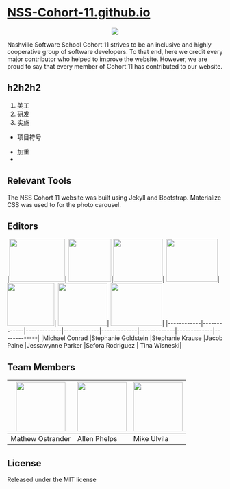 # [NSS-Cohort-11.github.io](NSS-Cohort-11.github.io)

<p align="center">
<img src="https://avatars2.githubusercontent.com/u/15036484?v=3&s=200.png">
</p>

Nashville Software School Cohort 11 strives to be an inclusive and highly cooperative group of software developers. To that end, here we credit every major contributor who helped to improve the website. However, we are proud to say that every member of Cohort 11 has contributed to our website.
## h2h2h2 
1. 美工
2. 研发
3. 实施
- 项目符号
* 加重 
* 
## Relevant Tools
The NSS Cohort 11 website was built using Jekyll and Bootstrap. Materialize CSS was used to for the photo carousel. 

## Editors
|[<img src="https://avatars3.githubusercontent.com/u/13025282?v=3&s=460" width="130" height="100">](https://github.com/threepears)| [<img src="https://avatars2.githubusercontent.com/u/13342219?v=3&s=460" width="100" height="100">](https://github.com/stephanieg0)|[<img src="https://avatars3.githubusercontent.com/u/13578657?v=3&s=460" width="115" height="100">](https://github.com/schmitz1193)| [<img src="https://avatars2.githubusercontent.com/u/7131081?v=3&s=460" width="120" height="100">](https://github.com/jacobpaine)| [<img src="https://avatars0.githubusercontent.com/u/13529603?v=3&s=460" width="110" height="100">](https://github.com/Jessawynne)| [<img src="https://avatars0.githubusercontent.com/u/14983773?v=3&s=460" width="115" height="100">](https://github.com/seforarodriguez)| [<img src="https://avatars1.githubusercontent.com/u/14984197?v=3&s=460" width="120" height="100">](https://github.com/Twisneski)|
|------------|-------------|-------------|-------------|-------------|-------------|-------------|-------------|
|Michael Conrad |Stephanie Goldstein |Stephanie Krause |Jacob Paine |Jessawynne Parker |Sefora Rodriguez | Tina Wisneski|

## Team Members
|[<img src="https://avatars1.githubusercontent.com/u/12536687?v=3&s=460" width="115">](https://github.com/MAOstrander)| [<img src="https://avatars1.githubusercontent.com/u/10383109?v=3&s=460" width="115">](https://github.com/AJPcodes)|[<img src="https://avatars3.githubusercontent.com/u/14983775?v=3&s=460" width="115">](https://github.com/mikeulvila)|
|------------|-------------|-------------|
|Mathew Ostrander |Allen Phelps |Mike Ulvila|

## License
Released under the MIT license
